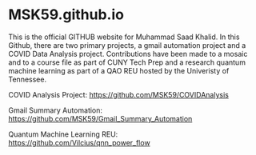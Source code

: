 # MSK59.github.io
This is the official GITHUB website for Muhammad Saad Khalid. In this Github, there are two primary projects, a gmail automation project and a COVID Data Analysis project. Contributions have been made to a mosaic and to a course file as part of CUNY Tech Prep and a research quantum machine learning as part of a QAO REU hosted by the Univeristy of Tennessee.

COVID Analysis Project: https://github.com/MSK59/COVIDAnalysis <br />

Gmail Summary Automation: https://github.com/MSK59/Gmail_Summary_Automation <br />

Quantum Machine Learning REU: https://github.com/Vilcius/qnn_power_flow
